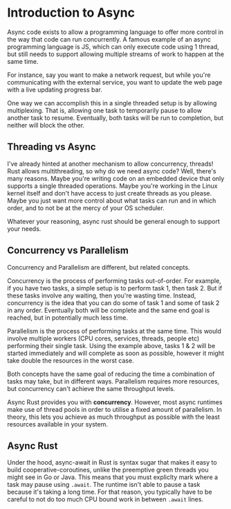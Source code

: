 # Introduction to Async

Async code exists to allow a programming language to offer more control
in the way that code can run concurrently.
A famous example of an async programming language is JS,
which can only execute code using 1 thread, but still needs
to support allowing multiple streams of work to happen at the same time.

For instance, say you want to make a network request,
but while you're communicating with the external service, you want
to update the web page with a live updating progress bar.

One way we can accomplish this in a single threaded setup is by allowing multiplexing.
That is, allowing one task to temporarily pause to allow another task to resume.
Eventually, both tasks will be run to completion, but neither will block the other.

## Threading vs Async

I've already hinted at another mechanism to allow concurrency, threads!
Rust allows multithreading, so why do we need async code?
Well, there's many reasons.
Maybe you're writing code on an embedded device that only supports a single threaded operations.
Maybe you're working in the Linux kernel itself and don't have access to just create threads as you please.
Maybe you just want more control about what tasks can run and in which order,
and to not be at the mercy of your OS scheduler.

Whatever your reasoning, async rust should be general enough to support your needs.

## Concurrency vs Parallelism

Concurrency and Parallelism are different, but related concepts.

Concurrency is the process of performing tasks out-of-order. For example, if you have two tasks,
a simple setup is to perform task 1, then task 2. But if these tasks involve any waiting, then you're wasting time.
Instead, concurrency is the idea that you can do some of task 1 and some of task 2 in any order. Eventually both
will be complete and the same end goal is reached, but in potentially much less time.

Parallelism is the process of performing tasks at the same time. This would involve multiple workers
(CPU cores, services, threads, people etc) performing their single task. Using the example above, tasks 1 & 2 will be started immediately
and will complete as soon as possible, however it might take double the resources in the worst case.

Both concepts have the same goal of reducing the time a combination of tasks may take, but in different ways.
Parallelism requires more resources, but concurrency can't achieve the same throughput levels. 

Async Rust provides you with **concurrency**. However, most async runtimes make use of thread pools in order to utilise
a fixed amount of parallelism. In theory, this lets you achieve as much throughput as possible with the least resources available
in your system.

## Async Rust

Under the hood, async-await in Rust is syntax sugar that makes it easy to build cooperative-coroutines, unlike the preemptive green threads
you might see in Go or Java. This means that you must expliclty mark where a task may pause using `.await`. The runtime isn't able to
pause a task because it's taking a long time. For that reason, you typically have to be careful to not do too much CPU bound work in between
`.await` lines. 
